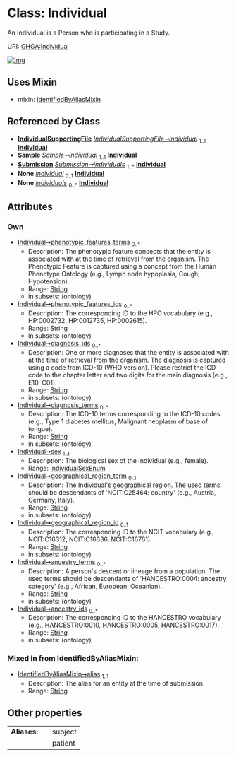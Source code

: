 
# Class: Individual


An Individual is a Person who is participating in a Study.

URI: [GHGA:Individual](https://w3id.org/GHGA/Individual)


[![img](https://yuml.me/diagram/nofunky;dir:TB/class/[Submission],[Sample],[IndividualSupportingFile],[IndividualSupportingFile]-%20individual%201..1>[Individual&#124;phenotypic_features_terms:string%20*;phenotypic_features_ids:string%20*;diagnosis_ids:string%20*;diagnosis_terms:string%20*;sex:IndividualSexEnum;geographical_region_term:string%20%3F;geographical_region_id:string%20%3F;ancestry_terms:string%20*;ancestry_ids:string%20*;alias:string],[Sample]-%20individual%201..1>[Individual],[Submission]++-%20individuals%201..*>[Individual],[Sample]-%20individual(i)%200..1>[Individual],[IndividualSupportingFile]-%20individual(i)%200..1>[Individual],[Submission]-%20individuals(i)%200..*>[Individual],[Individual]uses%20-.->[IdentifiedByAliasMixin],[IdentifiedByAliasMixin])](https://yuml.me/diagram/nofunky;dir:TB/class/[Submission],[Sample],[IndividualSupportingFile],[IndividualSupportingFile]-%20individual%201..1>[Individual&#124;phenotypic_features_terms:string%20*;phenotypic_features_ids:string%20*;diagnosis_ids:string%20*;diagnosis_terms:string%20*;sex:IndividualSexEnum;geographical_region_term:string%20%3F;geographical_region_id:string%20%3F;ancestry_terms:string%20*;ancestry_ids:string%20*;alias:string],[Sample]-%20individual%201..1>[Individual],[Submission]++-%20individuals%201..*>[Individual],[Sample]-%20individual(i)%200..1>[Individual],[IndividualSupportingFile]-%20individual(i)%200..1>[Individual],[Submission]-%20individuals(i)%200..*>[Individual],[Individual]uses%20-.->[IdentifiedByAliasMixin],[IdentifiedByAliasMixin])

## Uses Mixin

 *  mixin: [IdentifiedByAliasMixin](IdentifiedByAliasMixin.md)

## Referenced by Class

 *  **[IndividualSupportingFile](IndividualSupportingFile.md)** *[IndividualSupportingFile➞individual](IndividualSupportingFile_individual.md)*  <sub>1..1</sub>  **[Individual](Individual.md)**
 *  **[Sample](Sample.md)** *[Sample➞individual](Sample_individual.md)*  <sub>1..1</sub>  **[Individual](Individual.md)**
 *  **[Submission](Submission.md)** *[Submission➞individuals](Submission_individuals.md)*  <sub>1..\*</sub>  **[Individual](Individual.md)**
 *  **None** *[individual](individual.md)*  <sub>0..1</sub>  **[Individual](Individual.md)**
 *  **None** *[individuals](individuals.md)*  <sub>0..\*</sub>  **[Individual](Individual.md)**

## Attributes


### Own

 * [Individual➞phenotypic_features_terms](Individual_phenotypic_features_terms.md)  <sub>0..\*</sub>
     * Description: The phenotypic feature concepts that the entity is associated with at the time of retrieval from the organism. The Phenotypic Feature is captured using a concept from the Human Phenotype Ontology (e.g., Lymph node hypoplasia, Cough, Hypotension).
     * Range: [String](types/String.md)
     * in subsets: (ontology)
 * [Individual➞phenotypic_features_ids](Individual_phenotypic_features_ids.md)  <sub>0..\*</sub>
     * Description: The corresponding ID to the HPO vocabulary (e.g., HP:0002732, HP:0012735, HP:0002615).
     * Range: [String](types/String.md)
     * in subsets: (ontology)
 * [Individual➞diagnosis_ids](Individual_diagnosis_ids.md)  <sub>0..\*</sub>
     * Description: One or more diagnoses that the entity is associated with at the time of retrieval from the organism. The diagnosis is captured using a code from ICD-10 (WHO version). Please restrict the ICD code to the chapter letter and two digits for the main diagnosis (e.g., E10, C01).
     * Range: [String](types/String.md)
     * in subsets: (ontology)
 * [Individual➞diagnosis_terms](Individual_diagnosis_terms.md)  <sub>0..\*</sub>
     * Description: The ICD-10 terms corresponding to the ICD-10 codes (e.g., Type 1 diabetes mellitus, Malignant neoplasm of base of tongue).
     * Range: [String](types/String.md)
     * in subsets: (ontology)
 * [Individual➞sex](Individual_sex.md)  <sub>1..1</sub>
     * Description: The biological sex of the Individual (e.g., female).
     * Range: [IndividualSexEnum](IndividualSexEnum.md)
 * [Individual➞geographical_region_term](Individual_geographical_region_term.md)  <sub>0..1</sub>
     * Description: The Individual's geographical region. The used terms should be descendants of 'NCIT:C25464: country' (e.g., Austria, Germany, Italy).
     * Range: [String](types/String.md)
     * in subsets: (ontology)
 * [Individual➞geographical_region_id](Individual_geographical_region_id.md)  <sub>0..1</sub>
     * Description: The corresponding ID to the NCIT vocabulary (e.g., NCIT:C16312, NCIT:C16636, NCIT:C16761).
     * Range: [String](types/String.md)
     * in subsets: (ontology)
 * [Individual➞ancestry_terms](Individual_ancestry_terms.md)  <sub>0..\*</sub>
     * Description: A person's descent or lineage from a population. The used terms should be descendants of 'HANCESTRO:0004: ancestry category' (e.g., African, European, Oceanian).
     * Range: [String](types/String.md)
     * in subsets: (ontology)
 * [Individual➞ancestry_ids](Individual_ancestry_ids.md)  <sub>0..\*</sub>
     * Description: The corresponding ID to the HANCESTRO vocabulary (e.g., HANCESTRO:0010, HANCESTRO:0005, HANCESTRO:0017).
     * Range: [String](types/String.md)
     * in subsets: (ontology)

### Mixed in from IdentifiedByAliasMixin:

 * [IdentifiedByAliasMixin➞alias](IdentifiedByAliasMixin_alias.md)  <sub>1..1</sub>
     * Description: The alias for an entity at the time of submission.
     * Range: [String](types/String.md)

## Other properties

|  |  |  |
| --- | --- | --- |
| **Aliases:** | | subject |
|  | | patient |

